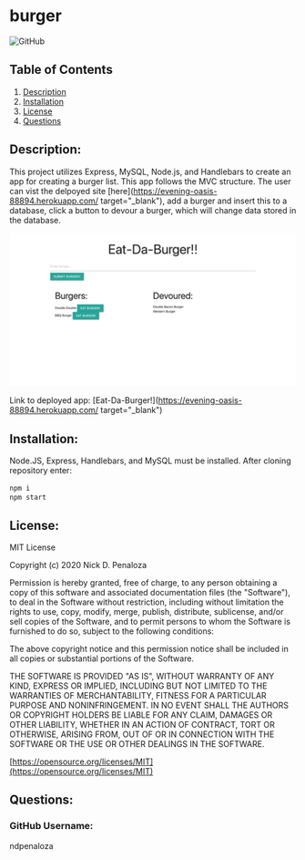 # burger

![GitHub](https://img.shields.io/badge/license-MIT-green)

## Table of Contents
  1.  [Description](#Description)
  2.  [Installation](#Installation)
  3.  [License](#License)
  4.  [Questions](#Questions)

## Description: 
This project utilizes Express, MySQL, Node.js, and Handlebars to create an app for creating a burger list. This app follows the MVC structure. The user can vist the delpoyed site [here](https://evening-oasis-88894.herokuapp.com/ target="_blank"), add a burger and insert this to a database, click a button to devour a burger, which will change data stored in the database.

![Screenshot of Eat-Da-Burger](/public/assets/img/burger.png)

Link to deployed app: [Eat-Da-Burger!](https://evening-oasis-88894.herokuapp.com/ target="_blank")

## Installation:
Node.JS, Express, Handlebars, and MySQL must be installed. After cloning repository enter:
```
npm i
npm start
```

## License:
MIT License

Copyright (c) 2020 Nick D. Penaloza

Permission is hereby granted, free of charge, to any person obtaining a copy of this software and associated documentation files (the "Software"), to deal in the Software without restriction, including without limitation the rights to use, copy, modify, merge, publish, distribute, sublicense, and/or sell copies of the Software, and to permit persons to whom the Software is furnished to do so, subject to the following conditions:

The above copyright notice and this permission notice shall be included in all copies or substantial portions of the Software.

THE SOFTWARE IS PROVIDED "AS IS", WITHOUT WARRANTY OF ANY KIND, EXPRESS OR IMPLIED, INCLUDING BUT NOT LIMITED TO THE WARRANTIES OF MERCHANTABILITY, FITNESS FOR A PARTICULAR PURPOSE AND NONINFRINGEMENT. IN NO EVENT SHALL THE AUTHORS OR COPYRIGHT HOLDERS BE LIABLE FOR ANY CLAIM, DAMAGES OR OTHER LIABILITY, WHETHER IN AN ACTION OF CONTRACT, TORT OR OTHERWISE, ARISING FROM, OUT OF OR IN CONNECTION WITH THE SOFTWARE OR THE USE OR OTHER DEALINGS IN THE SOFTWARE.

[https://opensource.org/licenses/MIT](https://opensource.org/licenses/MIT)

## Questions:
### GitHub Username:
ndpenaloza
